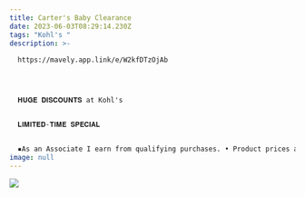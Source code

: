 ```yaml
---
title: Carter's Baby Clearance
date: 2023-06-03T08:29:14.230Z
tags: "Kohl's "
description: >-
  
  https://mavely.app.link/e/W2kfDTzOjAb




  𝐇𝐔𝐆𝐄 𝐃𝐈𝐒𝐂𝐎𝐔𝐍𝐓𝐒 at Kohl's


  𝐋𝐈𝐌𝐈𝐓𝐄𝐃-𝐓𝐈𝐌𝐄 𝐒𝐏𝐄𝐂𝐈𝐀𝐋


  ▪️As an Associate I earn from qualifying purchases. • Product prices and availability are accurate as of the date/time posted and are subject to change. 
image: null
---
```



![](https://media.kohlsimg.com/is/image/kohls/5802926?wid=1200&hei=1200&op_sharpen=1)